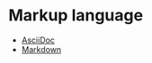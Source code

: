 # Markup language

- [AsciiDoc](https://asciidoc.org/)
- [Markdown](https://www.markdownguide.org/)
